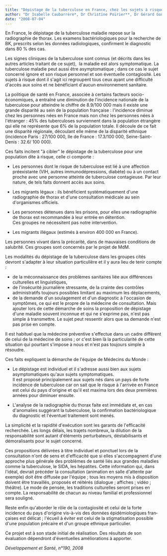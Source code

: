 ```yaml
---
title: "Dépistage de la tuberculose en France, chez les sujets à risque de tuberculose"
author: "Dr Isabelle Caubarrère*, Dr Christine Poirier**, Dr Gérard Gonnot*** * Pneumologue Médecin du Monde, ** Pneumologue hôpital AVICENNE (Bobigny), *** Centre de Lutte Anti Tuberculose (Paris)."
date: "2008-07-04"
---
```


<div class="teaser"><p>En France, le dépistage de la tuberculose maladie repose sur la radiographie de thorax. Les exa­mens bactériologiques pour la recherche de BK, prescrits selon les données radiologiques, confir­ment le diagnostic dans 80 % des cas.</p></div>

Les signes cliniques de la tuberculose sont connus (et décrits dans les autres articles traitant de ce sujet),  la maladie est alors symptomatique. La tuberculose maladie peut aussi être asymptomatique ; dans ce cas le sujet concerné ignore et son risque personnel et son éventuelle contagiosité. Les sujets à risque dont il s'agit ici regroupent tous ceux ayant une difficulté d'accès aux soins et ne bénéficiant d'aucun environnement sanitaire.

La politique de santé en France, associée à certains facteurs socio-économiques, a entraî­né une diminution de l'incidence nationale de la tuberculose pour atteindre le chiffre de 8.9/100 000 mais il existe une grande disparité au sein de la population française : l'incidence diminue chez les personnes nées en France mais non chez les personnes nées à l'étranger : 45% des tuberculoses survien­nent dans la population étrangère qui elle ne représente que 6% de la population totale. Il découle de ce fait une disparité régionale, découlant elle même de la disparité ethnique (incidence Paris : 27/100 000, Ile de France : 17.3/100 000, Seine-Saint-Denis : 32.6/ 100 000).

Ces faits incitent "à cibler" le dépistage de la tuberculose pour une population dite à risque, celle ci comporte :

*   Les personnes dont le risque de tuberculose est lié à une affection préexistante (VIH, autres immunodépressions, diabète) ou à un contact proche avec une personne atteinte de tuberculose contagieuse. Par leur nature, de tels faits donnent accès aux soins.  
*   Les migrants légaux : ils bénéficient systé­matiquement d'une radiographie de thorax et d'une consultation médicale au sein d'organismes officiels.  
*   Les personnes détenues dans les prisons, pour elles une radiographie de thorax est recommandée à leur entrée en détention.  
    Ces groupes ne nécessitent pas notre inter­vention.

*   Les migrants illégaux (estimés à environ 400 000 en France).

Les personnes vivant dans la précarité, dans de mauvaises conditions de salubrité. Ces groupes sont concernés par le projet de MdM.

Les modalités du dépistage de la tuberculose dans les groupes cités devront s'adapter à leur situation particulière et il y aura lieu de tenir compte :

*   de la méconnaissance des problèmes sani­taires liée aux différences culturelles et lin­guistiques,
*   de l'insécurité journalière stressante, de la crainte des contrôles administratifs toujours possibles limitant au maximum les déplace­ments,
*   de la demande d'un soulagement et d'un diagnostic à l'occasion de symptômes, ce qui est le propre de la médecine de consultation. Mais ajouter lors de cette démarche de soins la proposition de dépistage d'une maladie souvent inconnue et qui ne s'exprime pas, n'est pas simple à transmettre. Le sujet peut ressentir alors que sa demande n'est pas prise en compte.

Il est habituel que la médecine préventive s'effectue dans un cadre différent de celui de la médecine de soins ; or c'est bien là la particularité de cette situation qui pourtant s'impose à nous et n'est pas toujours simple à résoudre.

Ces faits expliquent la démarche de l'équipe de Médecins du Monde :

*   Le dépistage est individuel et il s'adresse aussi bien aux sujets asymptomatiques qu'aux sujets symptomatiques.  
    Il est proposé principalement aux sujets nés dans un pays de forte incidence de tuberculo­se car on sait que le risque à l'arrivée en France est celui du pays d'origine et qu'il est maxima lors des deux premières années pour diminuer ensuite.

*   L'analyse de la radiographie du thorax faite est immédiate et, en cas d'anomalies suggé­rant la tuberculose, la confirmation bactério­logique du diagnostic et l'éventuel traitement sont menés.

La simplicité et la rapidité d'exécution sont les garants de l'efficacité recherchée. Les longs délais, les trajets nombreux, la dilution de la responsabilité sont autant d'éléments perturba­teurs, déstabilisants et démoralisants pour le sujet concerné.

Ces propositions délivrées à titre individuel et ponctuel lors de la consultation n'ont de sens et d'efficacité que si elles s'accompagnent d'une approche plus générale des problèmes de santé liés aux grandes maladies comme la tuberculose, le SIDA, les hépatites. Cette information qui, dans l'idéal, devrait précéder la consultation (animation en salle d'attente par exemple) doit être diffusée par l'équipe ; tous les moyens mis à disposition doivent être travaillés, proposés et réitérés (dialogue ; affiches ; vidéo ; théâtre). Le mode de pensée, les traditions culturelles seront prises en compte. La responsabilité de chacun au niveau familial et professionnel sera souligné.

Reste enfin qu'aborder le rôle de la contagiosité et celui de la forte incidence du pays d'origine vis-à-vis des données épidémiologiques fran­çaises est délicat ; l'écueil à éviter est celui de la stigmatisation possible d'une population précaire et d'un groupe ethnique particulier.

Ce projet est à son stade initial de réalisation. Des résultats de son évaluation dépendront d'éventuelles améliorations à apporter.

_Développement et Santé, n°190, 2008_